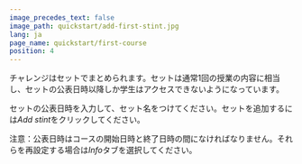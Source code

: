 ```yaml
---
image_precedes_text: false
image_path: quickstart/add-first-stint.jpg
lang: ja
page_name: quickstart/first-course
position: 4
---
```


チャレンジはセットでまとめられます。セットは通常1回の授業の内容に相当し、セットの公表日時以降しか学生はアクセスできないようになっています。

セットの公表日時を入力して、セット名をつけてください。セットを追加するには*Add stint*をクリックしてください。

注意：公表日時はコースの開始日時と終了日時の間になければなりません。それらを再設定する場合は*Info*タブを選択してください。
